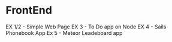 # FrontEnd

EX 1/2 - Simple Web Page
EX 3 - To Do app on Node
EX 4 - Sails Phonebook App
Ex 5 - Meteor Leadeboard app
